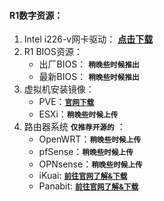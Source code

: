 #### R1数字资源：

1. Intel i226-v网卡驱动： **[点击下载](https://github.com/KoolCore/ikoolcore/blob/main/docs/files/Intel%20i226-v%20Driver%20Wired_driver_27.6_x64.zip)**
2. R1 BIOS资源：
   - 出厂BIOS： **<small>稍晚些时候推出</small>**
   - 最新BIOS： **<small>稍晚些时候推出</small>**
3. 虚拟机安装镜像：
   - PVE：**<small>[官网下载](https://www.proxmox.com/en/downloads)</small>**
   - ESXi：**<small>稍晚些时候上传</small>**
4. 路由器系统 **<small>仅推荐开源的</small>** ：
   - OpenWRT：**<small>稍晚些时候上传</small>**
   - pfSense：**<small>稍晚些时候上传</small>** 
   - OPNsense：**<small>稍晚些时候上传</small>**
   - iKuai: <small>**[前往官网了解&下载](https://www.ikuai8.com/)**</small>
   - Panabit:  <small>**[前往官网了解&下载](https://www.panabit.com/)**</small>

